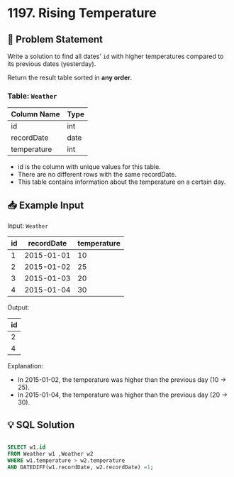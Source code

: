 # 1197. Rising Temperature

## 📝 Problem Statement
Write a solution to find all dates' `id` with higher temperatures compared to its previous dates (yesterday).

Return the result table sorted in **any order.**


### Table: `Weather`


| Column Name   | Type    |
|---------------|---------|
| id            | int     |
| recordDate    | date    |
| temperature   | int     |

 - id is the column with unique values for this table.
 - There are no different rows with the same recordDate.
 - This table contains information about the temperature on a certain day.

 
## 📥 Example Input

Input:  `Weather` 

| id | recordDate | temperature |
|----|------------|-------------|
| 1  | 2015-01-01 | 10          |
| 2  | 2015-01-02 | 25          |
| 3  | 2015-01-03 | 20          |
| 4  | 2015-01-04 | 30          |

Output: 

| id |
|----|
| 2  |
| 4  |

Explanation: 
 - In 2015-01-02, the temperature was higher than the previous day (10 -> 25).
 - In 2015-01-04, the temperature was higher than the previous day (20 -> 30).
   
## 💡 SQL Solution

```sql

SELECT w1.id
FROM Weather w1 ,Weather w2 
WHERE w1.temperature > w2.temperature
AND DATEDIFF(w1.recordDate, w2.recordDate) =1;
